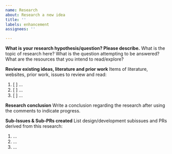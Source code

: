 ```yaml
---
name: Research
about: Research a new idea
title: ''
labels: enhancement
assignees: ''

---
```


**What is your research hypothesis/question? Please describe.**
What is the topic of research here? What is the question attempting to be answered? What are the resources that you intend to read/explore?

**Review existing ideas, literature and prior work**
Items of literature, websites, prior work, issues to review and read:
1. [ ] ...
2. [ ] ...
3. [ ] ...

**Research conclusion**
Write a conclusion regarding the research after using the comments to indicate progress.

**Sub-Issues & Sub-PRs created**
List design/development subissues and PRs derived from this research:
1. ...
2. ...
3. ...
